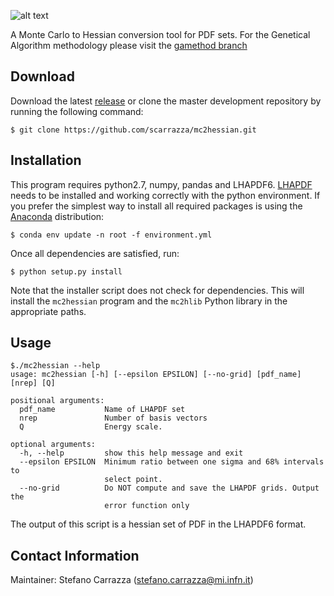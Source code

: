 ![alt text](https://github.com/scarrazza/mc2hessian/raw/master/extra/mc2h.png "Logo")

A Monte Carlo to Hessian conversion tool for PDF sets.
For the Genetical Algorithm methodology please visit the [gamethod branch](https://github.com/scarrazza/mc2hessian/tree/gamethod)

## Download

Download the latest [release](https://github.com/scarrazza/mc2hessian/releases) or clone the master development repository by running the following command:

```Shell
$ git clone https://github.com/scarrazza/mc2hessian.git
```

## Installation

This program requires python2.7, numpy, pandas and
LHAPDF6. [LHAPDF](https://lhapdf.hepforge.org/) needs to be installed
and working correctly with the python environment. If you prefer the
simplest way to install all required packages is using the
[Anaconda](https://store.continuum.io/cshop/anaconda/) distribution:

```Shell
$ conda env update -n root -f environment.yml
```

Once all dependencies are satisfied, run:

```Shell
$ python setup.py install
```

Note that the installer script does not check for dependencies. This
will install the `mc2hessian` program and the `mc2hlib` Python library
in the appropriate paths.

## Usage

```Shell
$./mc2hessian --help
usage: mc2hessian [-h] [--epsilon EPSILON] [--no-grid] [pdf_name] [nrep] [Q]

positional arguments:
  pdf_name           Name of LHAPDF set
  nrep               Number of basis vectors
  Q                  Energy scale.

optional arguments:
  -h, --help         show this help message and exit
  --epsilon EPSILON  Minimum ratio between one sigma and 68% intervals to
                     select point.
  --no-grid          Do NOT compute and save the LHAPDF grids. Output the
                     error function only
```

The output of this script is a hessian set of PDF in the LHAPDF6 format.

## Contact Information

Maintainer: Stefano Carrazza (stefano.carrazza@mi.infn.it)
